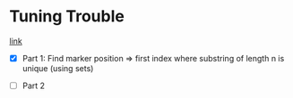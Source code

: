 # Tuning Trouble

[link](https://adventofcode.com/2022/day/6)


- [X] Part 1: Find marker position => first index where substring of length n is unique (using sets)
- [ ] Part 2

